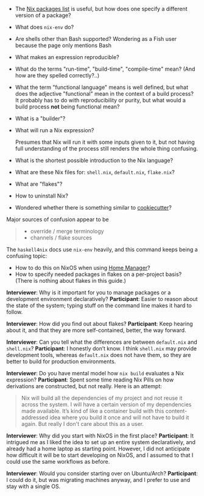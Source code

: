 + The [Nix packages list](https://search.nixos.org/packages) is useful, but how does one specify a different version of a package?

+ What does `nix-env` do?

+ Are shells other than Bash supported? Wondering as a Fish user because the page only mentions Bash

+ What makes an expression reproducible?

+ What do the terms "run-time", "build-time", "compile-time" mean? (And how are they spelled correctly?..)

+ What the term "functional language" means is well defined, but what does the adjective "functional" mean in the context of a build process? It probably has to do with reproducibility or purity, but what would a build process **not** being functional mean?

+ What is a "builder"?

+ What will run a Nix expression?

  Presumes that Nix will run it with some inputs given to it, but not having full understanding of the process still renders the whole thing confusing.

+ What is the shortest possible introduction to the Nix language?

+ What are these Nix files for: `shell.nix`, `default.nix`, `flake.nix`?

+ What are "flakes"?

+ How to uninstall Nix?

+ Wondered whether there is something similar to [cookiecutter](https://github.com/cookiecutter/cookiecutter)?

Major sources of confusion appear to be
> + override / merge terminology
> + channels / flake sources

The `haskell4nix` docs use `nix-env` heavily, and this command keeps being a confusing topic:
+ How to do this on NixOS when using [Home Manager](https://github.com/nix-community/home-manager)?
+ How to specify needed packages in flakes on a per-project basis? (There is nothing about flakes in this guide.)

**Interviewer**: Why is it important for you to manage packages or a development environment declaratively?
**Participant**: Easier to reason about the state of the system; typing stuff on the command line makes it hard to follow.

**Interviewer**: How did you find out about flakes?
**Participant**: Keep hearing about it, and that they are more self-contained, better, the way forward.

**Interviewer**: Can you tell what the differences are between `default.nix` and `shell.nix`?
**Participant**:  I honestly don’t know. I think `shell.nix` may provide development tools, whereas `default.nix` does not have them, so they are better to build for production environments.

**Interviewer**: Do you have mental model how `nix build` evaluates a Nix expression?
**Participant**: Spent some time reading Nix Pills on how derivations are constructed, but not really. Here is an attempt:

> Nix will build all the dependencies of my project and not reuse it across the system. I will have a certain version of my dependencies made available. It’s kind of like a container build with this content-addressed idea where you build it once and will not have to build it again. But really I don't care about this as a user.

**Interviewer**: Why did you start with NixOS in the first place?
**Participant**: It intrigued me as I liked the idea to set up an entire system declaratively, and already had a home laptop as starting point. However, I did not anticipate how difficult it will be to start developing on NixOS, and I assumed to that I could use the same workflows as before.

**Interviewer**: Would you consider starting over on Ubuntu/Arch?
**Participant**: I could do it, but was migrating machines anyway, and I prefer to use and stay with a single OS.
